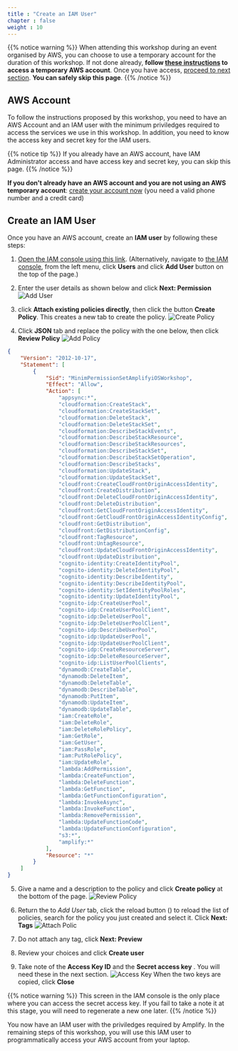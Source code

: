 ```yaml
---
title : "Create an IAM User"
chapter : false
weight : 10
---
```


{{% notice warning %}}
When attending this workshop during an event organised by AWS, you can choose to use a temporary account for the duration of this workshop.  If not done already, **follow [these instructions](05_event_engine.html) to access a temporary AWS account**.  Once you have access, [proceed to next section](/10_prerequisites/20_installs.html). **You can safely skip this page**.
{{% /notice %}}

## AWS Account 

To follow the instructions proposed by this workshop, you need to have an AWS Account and an IAM user with the minimum priviledges required to access the services we use in this workshop. In addition, you need to know the access key and secret key for the IAM users.  

{{% notice tip %}}
If you already have an AWS account, have IAM Administrator access and have access key and secret key, you can skip this page.
{{% /notice %}}

**If you don't already have an AWS account and you are not using an AWS temporary account**: [create
your account now](https://aws.amazon.com/getting-started/) (you need a valid phone number and a credit card)

## Create an IAM User 

Once you have an AWS account, create an **IAM user** by following these steps:

1. [Open the IAM console using this link](https://console.aws.amazon.com/iam/home?region=us-east-1#/users$new). (Alternatively, navigate to [the IAM console](https://console.aws.amazon.com/iam/home#/home), from the left menu, click **Users** and click **Add User** button on the top of the page.)

2. Enter the user details as shown below and click **Next: Permission**
![Add User](/images/10-10-add-user.png)

3. click **Attach existing policies directly**, then click the button **Create Policy**. This creates a new tab to create the policy.
![Create Policy](/images/10-10-create-policy.png)

4. Click **JSON** tab and replace the policy with the one below, then click **Review Policy**
![Add Policy](/images/10-10-add-policy.png)

```json
{
    "Version": "2012-10-17",
    "Statement": [
        {
            "Sid": "MinimPermissionSetAmplifyiOSWorkshop",
            "Effect": "Allow",
            "Action": [
                "appsync:*",
                "cloudformation:CreateStack",
                "cloudformation:CreateStackSet",
                "cloudformation:DeleteStack",
                "cloudformation:DeleteStackSet",
                "cloudformation:DescribeStackEvents",
                "cloudformation:DescribeStackResource",
                "cloudformation:DescribeStackResources",
                "cloudformation:DescribeStackSet",
                "cloudformation:DescribeStackSetOperation",
                "cloudformation:DescribeStacks",
                "cloudformation:UpdateStack",
                "cloudformation:UpdateStackSet",
                "cloudfront:CreateCloudFrontOriginAccessIdentity",
                "cloudfront:CreateDistribution",
                "cloudfront:DeleteCloudFrontOriginAccessIdentity",
                "cloudfront:DeleteDistribution",
                "cloudfront:GetCloudFrontOriginAccessIdentity",
                "cloudfront:GetCloudFrontOriginAccessIdentityConfig",
                "cloudfront:GetDistribution",
                "cloudfront:GetDistributionConfig",
                "cloudfront:TagResource",
                "cloudfront:UntagResource",
                "cloudfront:UpdateCloudFrontOriginAccessIdentity",
                "cloudfront:UpdateDistribution",
                "cognito-identity:CreateIdentityPool",
                "cognito-identity:DeleteIdentityPool",
                "cognito-identity:DescribeIdentity",
                "cognito-identity:DescribeIdentityPool",
                "cognito-identity:SetIdentityPoolRoles",
                "cognito-identity:UpdateIdentityPool",
                "cognito-idp:CreateUserPool",
                "cognito-idp:CreateUserPoolClient",
                "cognito-idp:DeleteUserPool",
                "cognito-idp:DeleteUserPoolClient",
                "cognito-idp:DescribeUserPool",
                "cognito-idp:UpdateUserPool",
                "cognito-idp:UpdateUserPoolClient",
                "cognito-idp:CreateResourceServer",
                "cognito-idp:DeleteResourceServer",
                "cognito-idp:ListUserPoolClients",
                "dynamodb:CreateTable",
                "dynamodb:DeleteItem",
                "dynamodb:DeleteTable",
                "dynamodb:DescribeTable",
                "dynamodb:PutItem",
                "dynamodb:UpdateItem",
                "dynamodb:UpdateTable",
                "iam:CreateRole",
                "iam:DeleteRole",
                "iam:DeleteRolePolicy",
                "iam:GetRole",
                "iam:GetUser",
                "iam:PassRole",
                "iam:PutRolePolicy",
                "iam:UpdateRole",
                "lambda:AddPermission",
                "lambda:CreateFunction",
                "lambda:DeleteFunction",
                "lambda:GetFunction",
                "lambda:GetFunctionConfiguration",
                "lambda:InvokeAsync",
                "lambda:InvokeFunction",
                "lambda:RemovePermission",
                "lambda:UpdateFunctionCode",
                "lambda:UpdateFunctionConfiguration",
                "s3:*",
                "amplify:*"
            ],
            "Resource": "*"
        }
    ]
}
```

5. Give a name and a description to the policy and click **Create policy** at the bottom of the page.
![Review Policy](/images/10-10-review-policy.png)

6. Return the to *Add User* tab, click the reload button (<i class="fas fa-sync-alt"></i>) to reload the list of policies, search for the policy you just created and select it. Click **Next: Tags**
![Attach Polic](/images/10-10-attach-policy.png)

7. Do not attach any tag, click **Next: Preview**

8. Review your choices and click **Create user** 

9. Take note of the **Access Key ID** and the **Secret access key** . You will need these in the next section.
![Access Key](/images/10-10-access-key.png)  When the two keys are copied, click **Close**

{{% notice warning %}}
This screen in the IAM console is the only place where you can access the secret access key.  If you fail to take a note it at this stage, you will need to regenerate a new one later.
{{% /notice %}}

You now have an IAM user with the priviledges required by Amplify.  In the remaining steps of this workshop, you will use this IAM user to programmatically access your AWS account from your laptop.
